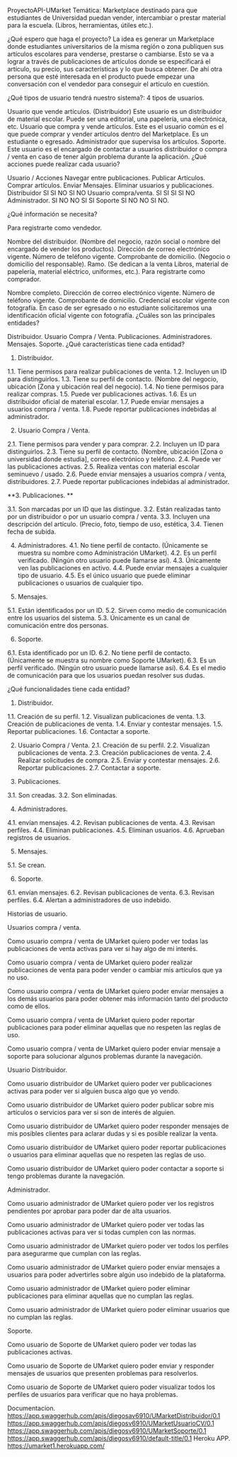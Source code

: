 ProyectoAPI-UMarket
Temática: Marketplace destinado para que estudiantes de Universidad puedan vender, intercambiar o prestar material para la escuela. (Libros, herramientas, útiles etc.).

¿Qué espero que haga el proyecto? La idea es generar un Marketplace donde estudiantes universitarios de la misma región o zona publiquen sus artículos escolares para venderse, prestarse o cambiarse. Esto se va a lograr a través de publicaciones de artículos donde se especificará el artículo, su precio, sus características y lo que busca obtener. De ahí otra persona que esté interesada en el producto puede empezar una conversación con el vendedor para conseguir el artículo en cuestión.

¿Qué tipos de usuario tendrá nuestro sistema?: 4 tipos de usuarios.

Usuario que vende artículos. (Distribuidor) Este usuario es un distribuidor de material escolar. Puede ser una editorial, una papelería, una electrónica, etc.
Usuario que compra y vende artículos. Este es el usuario común es el que puede comprar y vender artículos dentro del Marketplace. Es un estudiante o egresado.
Administrador que supervisa los artículos.
Soporte. Este usuario es el encargado de contactar a usuarios distribuidor o compra / venta en caso de tener algún problema durante la aplicación.
¿Qué acciones puede realizar cada usuario?

Usuario / Acciones Navegar entre publicaciones. Publicar Artículos. Comprar artículos. Enviar Mensajes. Eliminar usuarios y publicaciones. Distribuidor SI SI NO SI NO Usuario compra/venta. SI SI SI SI NO Administrador. SI NO NO SI SI Soporte SI NO NO SI NO.

¿Qué información se necesita?

Para registrarte como vendedor.

Nombre del distribuidor. (Nombre del negocio, razón social o nombre del encargado de vender los productos).
Dirección de correo electrónico vigente.
Número de teléfono vigente.
Comprobante de domicilio. (Negocio o domicilio del responsable).
Ramo. (Se dedican a la venta Libros, material de papelería, material eléctrico, uniformes, etc.).
Para registrarte como comprador.

Nombre completo.
Dirección de correo electrónico vigente.
Número de teléfono vigente.
Comprobante de domicilio.
Credencial escolar vigente con fotografía. En caso de ser egresado o no estudiante solicitaremos una identificación oficial vigente con fotografía.
¿Cuáles son las principales entidades?

Distribuidor.
Usuario Compra / Venta.
Publicaciones.
Administradores.
Mensajes.
Soporte.
¿Qué características tiene cada entidad?

1. Distribuidor.

1.1. Tiene permisos para realizar publicaciones de venta. 1.2. Incluyen un ID para distinguirlos. 1.3. Tiene su perfil de contacto. (Nombre del negocio, ubicación [Zona y ubicación real del negocio). 1.4. No tiene permisos para realizar compras. 1.5. Puede ver publicaciones activas. 1.6. Es un distribuidor oficial de material escolar. 1.7. Puede enviar mensajes a usuarios compra / venta. 1.8. Puede reportar publicaciones indebidas al administrador.

2. Usuario Compra / Venta.

2.1. Tiene permisos para vender y para comprar. 2.2. Incluyen un ID para distinguirlos. 2.3. Tiene su perfil de contacto. (Nombre, ubicación [Zona o universidad donde estudia], correo electrónico y teléfono. 2.4. Puede ver las publicaciones activas. 2.5. Realiza ventas con material escolar seminuevo / usado. 2.6. Puede enviar mensajes a usuarios compra / venta, distribuidores. 2.7. Puede reportar publicaciones indebidas al administrador.

**3. Publicaciones. **

3.1. Son marcadas por un ID que las distingue. 3.2. Están realizadas tanto por un distribuidor o por un usuario compra / venta. 3.3. Incluyen una descripción del artículo. (Precio, foto, tiempo de uso, estética, 3.4. Tienen fecha de subida.

4. Administradores. 4.1. No tiene perfil de contacto. (Únicamente se muestra su nombre como Administración UMarket). 4.2. Es un perfil verificado. (Ningún otro usuario puede llamarse así). 4.3. Únicamente ven las publicaciones en activo. 4.4. Puede enviar mensajes a cualquier tipo de usuario. 4.5. Es el único usuario que puede eliminar publicaciones o usuarios de cualquier tipo.

5. Mensajes.

5.1. Están identificados por un ID. 5.2. Sirven como medio de comunicación entre los usuarios del sistema. 5.3. Únicamente es un canal de comunicación entre dos personas.

6. Soporte.

6.1. Esta identificado por un ID. 6.2. No tiene perfil de contacto. (Únicamente se muestra su nombre como Soporte UMarket). 6.3. Es un perfil verificado. (Ningún otro usuario puede llamarse así). 6.4. Es el medio de comunicación para que los usuarios puedan resolver sus dudas.

¿Qué funcionalidades tiene cada entidad?

1. Distribuidor.

1.1. Creación de su perfil. 1.2. Visualizan publicaciones de venta. 1.3. Creación de publicaciones de venta. 1.4. Enviar y contestar mensajes. 1.5. Reportar publicaciones. 1.6. Contactar a soporte.

2. Usuario Compra / Venta. 2.1. Creación de su perfil. 2.2. Visualizan publicaciones de venta. 2.3. Creación publicaciones de venta. 2.4. Realizar solicitudes de compra. 2.5. Enviar y contestar mensajes. 2.6. Reportar publicaciones. 2.7. Contactar a soporte.

3. Publicaciones.

3.1. Son creadas. 3.2. Son eliminadas.

4. Administradores.

4.1. envían mensajes. 4.2. Revisan publicaciones de venta. 4.3. Revisan perfiles. 4.4. Eliminan publicaciones. 4.5. Eliminan usuarios. 4.6. Aprueban registros de usuarios.

5. Mensajes.

5.1. Se crean.

6. Soporte.

6.1. envían mensajes. 6.2. Revisan publicaciones de venta. 6.3. Revisan perfiles. 6.4. Alertan a administradores de uso indebido.

Historias de usuario.

Usuarios compra / venta.

Como usuario compra / venta de UMarket quiero poder ver todas las publicaciones de venta activas para ver si hay algo de mi interés.

Como usuario compra / venta de UMarket quiero poder realizar publicaciones de venta para poder vender o cambiar mis artículos que ya no uso.

Como usuario compra / venta de UMarket quiero poder enviar mensajes a los demás usuarios para poder obtener más información tanto del producto como de ellos.

Como usuario compra / venta de UMarket quiero poder reportar publicaciones para poder eliminar aquellas que no respeten las reglas de uso.

Como usuario compra / venta de UMarket quiero poder enviar mensaje a soporte para solucionar algunos problemas durante la navegación.

Usuario Distribuidor.

Como usuario distribuidor de UMarket quiero poder ver publicaciones activas para poder ver si alguien busca algo que yo vendo.

Como usuario distribuidor de UMarket quiero poder publicar sobre mis artículos o servicios para ver si son de interés de alguien.

Como usuario distribuidor de UMarket quiero poder responder mensajes de mis posibles clientes para aclarar dudas y si es posible realizar la venta.

Como usuario distribuidor de UMarket quiero poder reportar publicaciones o usuarios para eliminar aquellas que no respeten las reglas de uso.

Como usuario distribuidor de UMarket quiero poder contactar a soporte si tengo problemas durante la navegación.

Administrador.

Como usuario administrador de UMarket quiero poder ver los registros pendientes por aprobar para poder dar de alta usuarios.

Como usuario administrador de UMarket quiero poder ver todas las publicaciones activas para ver si todas cumplen con las normas.

Como usuario administrador de UMarket quiero poder ver todos los perfiles para asegurarme que cumplan con las reglas.

Como usuario administrador de UMarket quiero poder enviar mensajes a usuarios para poder advertirles sobre algún uso indebido de la plataforma.

Como usuario administrador de UMarket quiero poder eliminar publicaciones para eliminar aquellas que no cumplan las reglas.

Como usuario administrador de UMarket quiero poder eliminar usuarios que no cumplan las reglas.

Soporte.

Como usuario de Soporte de UMarket quiero poder ver todas las publicaciones activas.

Como usuario de Soporte de UMarket quiero poder enviar y responder mensajes de usuarios que presenten problemas para resolverlos.

Como usuario de Soporte de UMarket quiero poder visualizar todos los perfiles de usuarios para verificar que no haya problemas.

Documentacion.
https://app.swaggerhub.com/apis/diegosav6910/UMarketDistribuidor/0.1
https://app.swaggerhub.com/apis/diegosv6910/UMarketUsuarioCV/0.1
https://app.swaggerhub.com/apis/diegosv6910/UMarketSoporte/0.1
https://app.swaggerhub.com/apis/diegosv6910/default-title/0.1
Heroku APP.
https://umarket1.herokuapp.com/
